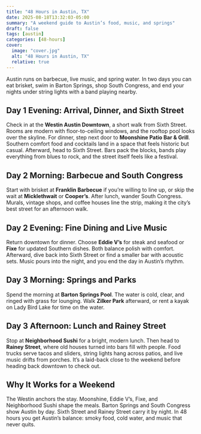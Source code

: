 ```yaml
---
title: "48 Hours in Austin, TX"
date: 2025-08-18T13:32:03-05:00
summary: "A weekend guide to Austin’s food, music, and springs"
draft: false
tags: [austin]
categories: [48-hours]
cover:
  image: "cover.jpg"
  alt: "48 Hours in Austin, TX"
  relative: true
---
```


Austin runs on barbecue, live music, and spring water. In two days you can eat brisket, swim in Barton Springs, shop South Congress, and end your nights under string lights with a band playing nearby.

## Day 1 Evening: Arrival, Dinner, and Sixth Street

Check in at the **Westin Austin Downtown**, a short walk from Sixth Street. Rooms are modern with floor-to-ceiling windows, and the rooftop pool looks over the skyline. For dinner, step next door to **Moonshine Patio Bar & Grill**. Southern comfort food and cocktails land in a space that feels historic but casual. Afterward, head to Sixth Street. Bars pack the blocks, bands play everything from blues to rock, and the street itself feels like a festival.

## Day 2 Morning: Barbecue and South Congress

Start with brisket at **Franklin Barbecue** if you’re willing to line up, or skip the wait at **Micklethwait** or **Cooper’s**. After lunch, wander South Congress. Murals, vintage shops, and coffee houses line the strip, making it the city’s best street for an afternoon walk.

## Day 2 Evening: Fine Dining and Live Music

Return downtown for dinner. Choose **Eddie V’s** for steak and seafood or **Fixe** for updated Southern dishes. Both balance polish with comfort. Afterward, dive back into Sixth Street or find a smaller bar with acoustic sets. Music pours into the night, and you end the day in Austin’s rhythm.

## Day 3 Morning: Springs and Parks

Spend the morning at **Barton Springs Pool**. The water is cold, clear, and ringed with grass for lounging. Walk **Zilker Park** afterward, or rent a kayak on Lady Bird Lake for time on the water.

## Day 3 Afternoon: Lunch and Rainey Street

Stop at **Neighborhood Sushi** for a bright, modern lunch. Then head to **Rainey Street**, where old houses turned into bars fill with people. Food trucks serve tacos and sliders, string lights hang across patios, and live music drifts from porches. It’s a laid-back close to the weekend before heading back downtown to check out.

## Why It Works for a Weekend

The Westin anchors the stay. Moonshine, Eddie V’s, Fixe, and Neighborhood Sushi shape the meals. Barton Springs and South Congress show Austin by day. Sixth Street and Rainey Street carry it by night. In 48 hours you get Austin’s balance: smoky food, cold water, and music that never quits.
